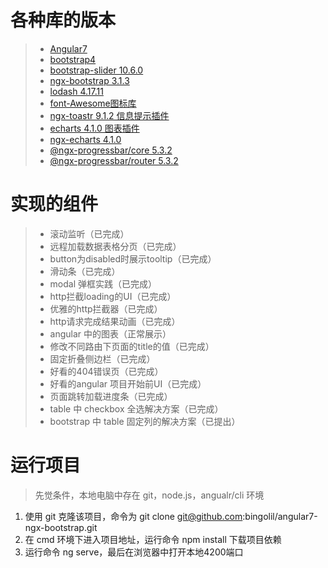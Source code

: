  # 各种库的版本
 
 > * [Angular7](https://www.angular.cn/docs)
 > * [bootstrap4](https://v4.bootcss.com/)
 > * [bootstrap-slider 10.6.0](https://seiyria.com/bootstrap-slider/)
 > * [ngx-bootstrap 3.1.3](http://ngx-bootstrap.com/#/)
 > * [lodash 4.17.11](https://www.lodashjs.com)
 > * [font-Awesome图标库](http://fontawesome.dashgame.com/)
 > * [ngx-toastr 9.1.2 信息提示插件](https://codeseven.github.io/toastr/)
 > * [echarts 4.1.0 图表插件](https://echarts.baidu.com/)
 > * [ngx-echarts 4.1.0](https://www.npmjs.com/package/ngx-echarts)
 > * [@ngx-progressbar/core 5.3.2](http://npm.taobao.org/package/ngx-progressbar-rj)
 > * [@ngx-progressbar/router 5.3.2](http://npm.taobao.org/package/ngx-progressbar-rj)


 # 实现的组件
 
  > * 滚动监听（已完成）
  > * 远程加载数据表格分页（已完成）
  > * button为disabled时展示tooltip（已完成）
  > * 滑动条（已完成）
  > * modal 弹框实践（已完成）
  > * http拦截loading的UI（已完成）
  > * 优雅的http拦截器（已完成）
  > * http请求完成结果动画（已完成）
  > * angular 中的图表（正常展示）
  > * 修改不同路由下页面的title的值（已完成）
  > * 固定折叠侧边栏（已完成）
  > * 好看的404错误页（已完成）
  > * 好看的angular 项目开始前UI（已完成）
  > * 页面跳转加载进度条（已完成）
  > * table 中 checkbox 全选解决方案（已完成）
  > * bootstrap 中 table 固定列的解决方案（已提出）
 
 # 运行项目
 
 > 先觉条件，本地电脑中存在 git，node.js，angualr/cli 环境

 1. 使用 git 克隆该项目，命令为 git clone git@github.com:bingolil/angular7-ngx-bootstrap.git
 2. 在 cmd 环境下进入项目地址，运行命令 npm install 下载项目依赖
 3. 运行命令 ng serve，最后在浏览器中打开本地4200端口
